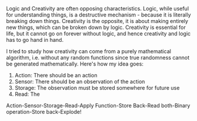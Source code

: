 Logic and Creativity are often opposing characteristics. Logic, while useful for understanding things, is a destructive mechanism - because it is literally breaking down things. Creativity is the opposite, it is about making entirely new things, which can be broken down by logic. Creativity is essential for life, but it cannot go on forever without logic, and hence creativity and logic has to go hand in hand. 

I tried to study how creativity can come from a purely mathematical algorithm, i.e. without any random functions since true randomness cannot be generated mathematically. Here's how my idea goes:

1. Action: There should be an action
2. Sensor: There should be an observation of the action
3. Storage: The observation must be stored somewhere for future use
4. Read: The 

Action-Sensor-Storage-Read-Apply Function-Store Back-Read both-Binary operation-Store back-Explode!